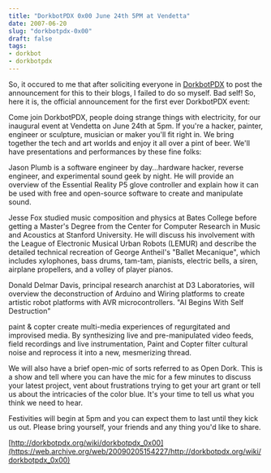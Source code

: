 ```yaml
---
title: "DorkbotPDX 0x00 June 24th 5PM at Vendetta"
date: 2007-06-20
slug: "dorkbotpdx-0x00"
draft: false
tags:
- dorkbot
- dorkbotpdx
---
```


So, it occured to me that after soliciting everyone in [DorkbotPDX](https://dorkbotpdx.org/) to post the announcement for this to their blogs, I failed to do so myself. Bad self! So, here it is, the official announcement for the first ever DorkbotPDX event:

Come join DorkbotPDX, people doing strange things with electricity, for our inaugural event at Vendetta on June 24th at 5pm. If you're a hacker, painter, engineer or sculpture, musician or maker you'll fit right in. We bring together the tech and art worlds and enjoy it all over a pint of beer. We'll have presentations and performances by these fine folks:

Jason Plumb is a software engineer by day...hardware hacker, reverse engineer, and experimental sound geek by night. He will provide an overview of the Essential Reality P5 glove controller and explain how it can be used with free and open-source software to create and manipulate sound.

Jesse Fox studied music composition and physics at Bates College before getting a Master's Degree from the Center for Computer Research in Music and Acoustics at Stanford University. He will discuss his involvement with the League of Electronic Musical Urban Robots (LEMUR) and describe the detailed technical recreation of George Antheil's "Ballet Mecanique", which includes xylophones, bass drums, tam-tam, pianists, electric bells, a siren, airplane propellers, and a volley of player pianos.

Donald Delmar Davis, principal research anarchist at D3 Laboratories, will overview the deconstruction of Arduino and Wiring platforms to create artistic robot platforms with AVR microcontrollers. "AI Begins With Self Destruction"

paint & copter create multi-media experiences of regurgitated and improvised media. By synthesizing live and pre-manipulated video feeds, field recordings and live instrumentation, Paint and Copter filter cultural noise and reprocess it into a new, mesmerizing thread.

We will also have a brief open-mic of sorts referred to as Open Dork. This is a show and tell where you can have the mic for a few minutes to discuss your latest project, vent about frustrations trying to get your art grant or tell us about the intricacies of the color blue. It's your time to tell us what you think we need to hear.

Festivities will begin at 5pm and you can expect them to last until they kick us out. Please bring yourself, your friends and any thing you'd like to share.

[http://dorkbotpdx.org/wiki/dorkbotpdx_0x00](https://web.archive.org/web/20090205154227/http://dorkbotpdx.org/wiki/dorkbotpdx_0x00)
